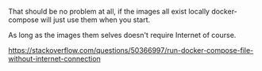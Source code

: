 That should be no problem at all, if the images all exist locally docker-compose will just use them when you start.

As long as the images them selves doesn't require Internet of course.


https://stackoverflow.com/questions/50366997/run-docker-compose-file-without-internet-connection

